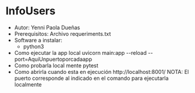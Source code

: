 # InfoUsers
- Autor: Yenni Paola Dueñas
- Prerequisitos: Archivo requeriments.txt
- Software a instalar: 
   * python3
- Como ejecutar la app local
   uvicorn main:app --reload --port=AquiUnpuertoporcadaapp
- Como probarla local mente
  pytest
- Como abrirla cuando esta en ejecución
  http://localhost:8001/
  NOTA: El puerto corresponde al indicado en el comando para ejecutarla localmente
  
